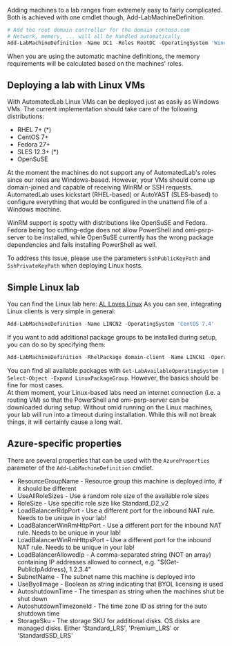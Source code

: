 Adding machines to a lab ranges from extremely easy to fairly complicated. Both is achieved with one cmdlet though, Add-LabMachineDefinition.

```powershell
# Add the root domain controller for the domain contoso.com
# Network, memory, ... will all be handled automatically
Add-LabMachineDefinition -Name DC1 -Roles RootDC -OperatingSystem 'Windows Server 2019 Datacenter' -Domain contoso.com
```

When you are using the automatic machine definitions, the memory requirements will be calculated based on the machines' roles.

## Deploying a lab with Linux VMs
With AutomatedLab Linux VMs can be deployed just as easily as Windows VMs. The current implementation should take care of the following distributions:
- RHEL 7+ (*)
- CentOS 7+
- Fedora 27+
- SLES 12.3+ (*)
- OpenSuSE

At the moment the machines do not support any of AutomatedLab's roles since our roles are Windows-based. However, your VMs should come up domain-joined and capable of receiving WinRM or SSH requests. AutomatedLab uses kickstart (RHEL-based) or AutoYAST (SLES-based) to configure everything that would be configured in the unattend file of a Windows machine.

WinRM support is spotty with distributions like OpenSuSE and Fedora. Fedora being too cutting-edge does not allow PowerShell and omi-psrp-server to be installed, while OpenSuSE currently has the wrong package dependencies and fails installing PowerShell as well.

To address this issue, please use the parameters `SshPublicKeyPath` and `SshPrivateKeyPath` when deploying Linux hosts.

## Simple Linux lab
You can find the Linux lab here: [AL Loves Linux](https://github.com/AutomatedLab/AutomatedLab/blob/develop/LabSources/SampleScripts/HyperV/AL%20Loves%20Linux.ps1)
As you can see, integrating Linux clients is very simple in general:  
```powershell
Add-LabMachineDefinition -Name LINCN2 -OperatingSystem 'CentOS 7.4'
```  
If you want to add additional package groups to be installed during setup, you can do so by specifying them:  
```powershell
Add-LabMachineDefinition -RhelPackage domain-client -Name LINCN1 -OperatingSystem 'CentOS 7.4' -DomainName contoso.com
```  
You can find all available packages with ```Get-LabAvailableOperatingSystem | Select-Object -Expand LinuxPackageGroup```. However, the basics should be fine for most cases.  
At them moment, your Linux-based labs need an internet connection (i.e. a routing VM) so that the PowerShell and omi-psrp-server can be downloaded during setup. Without omid running on the Linux machines, your lab will run into a timeout during installation. While this will not break things, it will certainly cause a long wait.

## Azure-specific properties

There are several properties that can be used with the `AzureProperties` parameter of the `Add-LabMachineDefinition` cmdlet.

- ResourceGroupName - Resource group this machine is deployed into, if it should be different
- UseAllRoleSizes - Use a random role size of the available role sizes
- RoleSize - Use specific role size like Standard_D2_v2
- LoadBalancerRdpPort - Use a different port for the inbound NAT rule. Needs to be unique in your lab!
- LoadBalancerWinRmHttpPort - Use a different port for the inbound NAT rule. Needs to be unique in your lab!
- LoadBalancerWinRmHttpsPort - Use a different port for the inbound NAT rule. Needs to be unique in your lab!
- LoadBalancerAllowedIp - A comma-separated string (NOT an array) containing IP addresses allowed to connect, e.g. "$(Get-PublicIpAddress), 1.2.3.4"
- SubnetName - The subnet name this machine is deployed into
- UseByolImage - Boolean as string indicating that BYOL licensing is used
- AutoshutdownTime - The timespan as string when the machines shut be shut down
- AutoshutdownTimezoneId - The time zone ID as string for the auto shutdown time
- StorageSku - The storage SKU for additional disks. OS disks are managed disks. Either 'Standard_LRS', 'Premium_LRS' or 'StandardSSD_LRS'